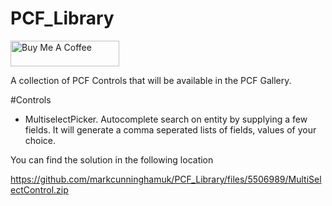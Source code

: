 # PCF_Library

<a href="https://www.buymeacoffee.com/markcunningham" target="_blank"><img src="https://cdn.buymeacoffee.com/buttons/default-orange.png" alt="Buy Me A Coffee" height="41" width="174"></a>

A collection of PCF Controls that will be available in the PCF Gallery.

#Controls
- MultiselectPicker.
Autocomplete search on entity by supplying a few fields. It will generate a comma seperated lists of fields, values of your choice.

You can find the solution in the following location

https://github.com/markcunninghamuk/PCF_Library/files/5506989/MultiSelectControl.zip
